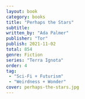 ```yaml
---
layout: book
category: books
title: "Perhaps the Stars"
subtitle: 
written_by: "Ada Palmer"
publisher: "Tor"
publish: 2021-11-02
total: 854
genre: Fiction
series: "Terra Ignota"
order: 4
tag: 
 - "Sci-Fi + Futurism"
 - "Weirdness + Wonder"
cover: perhaps-the-stars.jpg
---
```


